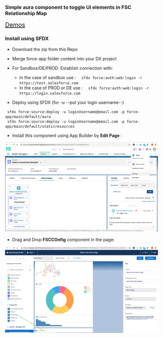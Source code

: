 ### Simple aura component to toggle UI elements in FSC Relationship Map

<a href='https://mohan-chinnappan-n2.github.io/2019/fsc-faq/faq-1.html#FSC%20UI%20Config' style='font-size:20px;' target='_blank'>Demos</a>

### Install using SFDX

- Download the zip from this Repo
- Merge force-app folder content into your DX project

- For Sandbox/DE/PROD: Establish connection with:
   - In the case of sandbox  use :    ```   sfdx force:auth:web:login -r https://test.salesforce.com ```
   - In the case of  PROD or DE use : ```   sfdx force:auth:web:login -r https://login.salesforce.com ```


- Deploy  using SFDX (for  -u --put your login username--)
```
 sfdx force:source:deploy -u loginUsername@email.com -p force-app/main/default/aura
 sfdx force:source:deploy -u loginUsername@email.com -p force-app/main/default/staticresources
 ```

 - Install this component using App Builder by **Edit Page** :

 ![Editing Page](img/relMap-edit-page.png)

 - Drag and Drop **FSCCOnfig** component in the page:

 ![Adding Component](img/fsc-config-ui-appbuilder.png)

